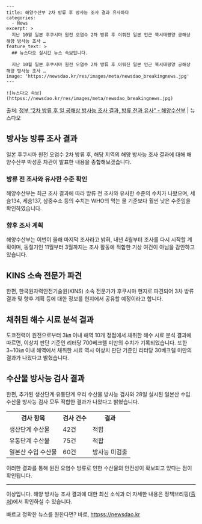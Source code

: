     ---
    title: 해양수산부 2차 방류 후 방사능 조사 결과 유사하다
    categories:
      - News
    excerpt: >
      지난 10월 일본 후쿠시마 원전 오염수 2차 방류 후 이뤄진 일본 인근 북서태평양 공해상 해양 방사능 조사 …
    feature_text: >
      ## 뉴스다오 실시간 뉴스 속보입니다.
    
      지난 10월 일본 후쿠시마 원전 오염수 2차 방류 후 이뤄진 일본 인근 북서태평양 공해상 해양 방사능 조사 …
    image: 'https://newsdao.kr/res/images/meta/newsdao_breakingnews.jpg'
    ---
    
    ![뉴스다오 속보](httpss://newsdao.kr/res/images/meta/newsdao_breakingnews.jpg)

<p>출처: <a href="httpss://newsdao.kr/2684" rel="dofollow">정부 “2차 방류 후 일 공해상 방사능 조사 결과, 방류 전과 유사” - 해양수산부</a> | 뉴스다오</p>

<h2 data-ke-size="size26">방사능 방류 조사 결과</h2>
<p data-ke-size="size16">일본 후쿠시마 원전 오염수 2차 방류 후, 해당 지역의 해양 방사능 조사 결과에 대해 해양수산부 박성훈 차관이 발표한 내용을 종합해보겠습니다.</p>

<h3>방류 전 조사와 유사한 수준 확인</h3>
<p data-ke-size="size16">해양수산부는 최근 조사 결과에 따라 방류 전 조사와 유사한 수준의 수치가 나왔으며, 세슘134, 세슘137, 삼중수소 등의 수치는 WHO의 먹는 물 기준보다 훨씬 낮은 수준임을 확인하였습니다.</p>

<h3>향후 조사 계획</h3>
<p data-ke-size="size16">해양수산부는 이번이 올해 마지막 조사라고 밝혀, 내년 4월부터 조사를 다시 시작할 계획이며, 동절기인 11월부터 3월까지는 조사 활동에 적합한 기상 여건이 아님을 감안하고 있습니다.</p>

<h2 data-ke-size="size26">KINS 소속 전문가 파견</h2>
<p data-ke-size="size16">한편, 한국원자력안전기술원(KINS) 소속 전문가가 후쿠시마 현지로 파견되어 3차 방류 결과 및 향후 계획 등에 대한 정보를 현지에서 공유할 예정이라고 합니다.</p>

<h2 data-ke-size="size26">채취된 해수 시료 분석 결과</h2>
<p data-ke-size="size16">도쿄전력이 원전으로부터 3㎞ 이내 해역 10개 정점에서 채취한 해수 시료 분석 결과에 따르면, 이상치 판단 기준인 리터당 700베크렐 미만의 수치가 기록되었습니다. 또한 3~10㎞ 이내 해역에서 채취한 시료 역시 이상치 판단 기준인 리터당 30베크렐 미만의 결과가 나왔다고 밝혔습니다.</p>

<h2 data-ke-size="size26">수산물 방사능 검사 결과</h2>
<p data-ke-size="size16">한편, 추가된 생산단계·유통단계 우리 수산물 방사능 검사와 28일 실시된 일본산 수입 수산물 방사능 검사 모두 적합한 결과가 나왔다고 밝혔습니다.</p>

<table>
  <tr>
    <th>검사 항목</th>
    <th>검사 건수</th>
    <th>결과</th>
  </tr>
  <tr>
    <td>생산단계 수산물</td>
    <td>42건</td>
    <td>적합</td>
  </tr>
  <tr>
    <td>유통단계 수산물</td>
    <td>75건</td>
    <td>적합</td>
  </tr>
  <tr>
    <td>일본산 수입 수산물</td>
    <td>60건</td>
    <td>방사능 미검출</td>
  </tr>
</table>
<p data-ke-size="size16">이러한 결과를 통해 원전 오염수 방류로 인한 수산물의 안전성이 확보되고 있다는 점이 확인됩니다.</p>

<hr>
<p data-ke-size="size16">이상입니다. 해양 방사능 조사 결과에 대한 최신 소식과 더 자세한 내용은 정책브리핑(<a href="httpss://newsdao.kr/2684">출처</a>)에서 확인하실 수 있습니다.</p> 

빠르고 정확한 뉴스를 원한다면? 바로, <a href="httpss://newsdao.kr" rel="dofollow">httpss://newsdao.kr</a>


    